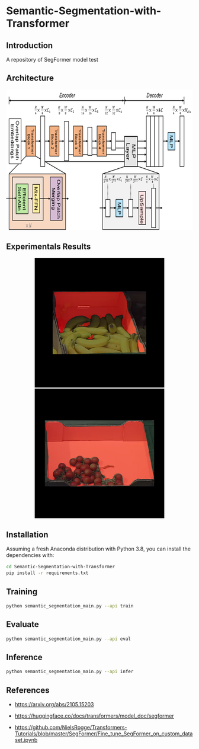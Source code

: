 # Semantic-Segmentation-with-Transformer

## Introduction

A repository of SegFormer model test

## Architecture

<p align="center">
<img src="fig/segformer_architecture.png" width = "747" height = "380" alt="segformer architecture" />
</p>

## Experimentals Results

<p align="center">
<img src="fig/result-1.png" width = "350" height = "350" alt="result-1" /><img src="fig/result-2.png" width = "350" height = "350" alt="result-2" />
</p>

## Installation

Assuming a fresh Anaconda distribution with Python 3.8, you can install the dependencies with:

```sh
cd Semantic-Segmentation-with-Transformer
pip install -r requirements.txt
```

## Training

```sh
python semantic_segmentation_main.py --api train
```

## Evaluate

```sh
python semantic_segmentation_main.py --api eval
```

## Inference

```sh
python semantic_segmentation_main.py --api infer
```

## References

+ https://arxiv.org/abs/2105.15203

+ https://huggingface.co/docs/transformers/model_doc/segformer

+ https://github.com/NielsRogge/Transformers-Tutorials/blob/master/SegFormer/Fine_tune_SegFormer_on_custom_dataset.ipynb